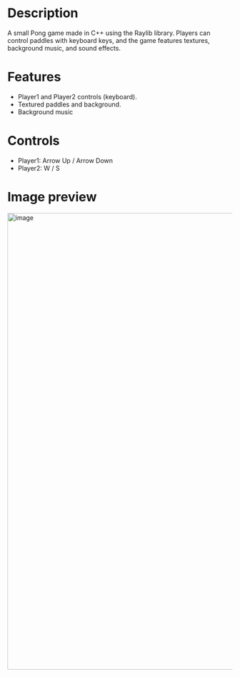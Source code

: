 # Description
A small Pong game made in C++ using the Raylib library. Players can control paddles with keyboard keys, and the game features textures, background music, and sound effects.

# Features
 - Player1 and Player2 controls (keyboard).
 - Textured paddles and background.
 - Background music 

 # Controls
  - Player1: Arrow Up / Arrow Down
  - Player2: W / S


# Image preview

<img width="1600" height="1023" alt="image" src="https://github.com/user-attachments/assets/c3744250-9a2c-4faf-a10a-652a56ee1d81" />
